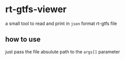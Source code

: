 # rt-gtfs-viewer
a small tool to read and print in `json` format rt-gtfs file

## how to use
just pass the file absulute path to the `args[]` parameter

